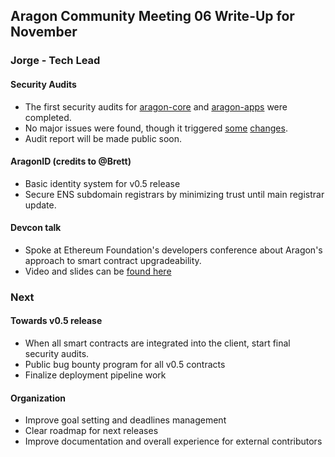 ## Aragon Community Meeting 06 Write-Up for November

### Jorge - Tech Lead

#### Security Audits
- The first security audits for [aragon-core](https://github.com/aragon/aragon-core/) and [aragon-apps](https://github.com/aragon/aragon-apps/) were completed.
- No major issues were found, though it triggered [some](https://github.com/aragon/aragon-core/issues?utf8=✓&q=label%3Aaudit+) [changes](https://github.com/aragon/aragon-apps/issues?utf8=✓&q=label%3Aaudit+).
- Audit report will be made public soon.

#### AragonID (credits to @Brett)
- Basic identity system for v0.5 release
- Secure ENS subdomain registrars by minimizing trust until main registrar update.

#### Devcon talk
- Spoke at Ethereum Foundation's developers conference about Aragon's approach to smart contract upgradeability.
- Video and slides can be [found here](https://wiki.aragon.one/documentation/presentations/)

### Next

#### Towards v0.5 release
- When all smart contracts are integrated into the client, start final security audits.
- Public bug bounty program for all v0.5 contracts
- Finalize deployment pipeline work

#### Organization
- Improve goal setting and deadlines management
- Clear roadmap for next releases
- Improve documentation and overall experience for external contributors
